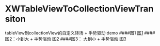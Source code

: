# XWTableViewToCollectionViewTransiton
tableView到collectionView的自定义转场 + 手势驱动 demo
####图1
[图1](http://upload-images.jianshu.io/upload_images/1154055-349ba4f80b34e51e.gif?imageMogr2/auto-orient/strip)
####图2：小到大 + 手势驱动
[图2](http://upload-images.jianshu.io/upload_images/1154055-4a803a02369c0829.gif?imageMogr2/auto-orient/strip)
####图3： 大到小 + 手势驱动
[图3](http://upload-images.jianshu.io/upload_images/1154055-4a803a02369c0829.gif?imageMogr2/auto-orient/strip)
